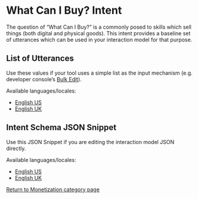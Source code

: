 # What Can I Buy? Intent
The question of “What Can I Buy?” is a commonly posed to skills which sell things (both digital and physical goods).  This intent provides a baseline set of utterances which can be used in your interaction model for that purpose.

## List of Utterances
Use these values if your tool uses a simple list as the input mechanism (e.g. developer console’s [Bulk Edit](https://developer.amazon.com/docs/custom-skills/create-intents-utterances-and-slots.html#edit-or-upload-sample-utterances-in-bulk)).

Available languages/locales:
- [English US](./en-US.txt)
- [English UK](./en-GB.txt)

## Intent Schema JSON Snippet
Use this JSON Snippet if you are editing the interaction model JSON directly.

Available languages/locales:
- [English US](./en-US.json)
- [English UK](./en-GB.json)

[Return to Monetization category page](..)

